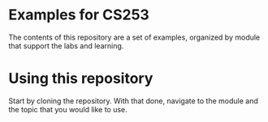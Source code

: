 # Examples for CS253

The contents of this repository are a set of examples, organized by 
module that support the labs and learning. 

# Using this repository

Start by cloning the repository. With that done, navigate to the module and the topic
that you would like to use.